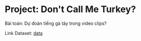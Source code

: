 # Project: Don't Call Me Turkey?

Bài toán: Dự đoán tiếng gà tây trong video clips?

Link Dataset: [data](https://www.kaggle.com/c/dont-call-me-turkey/data)
